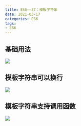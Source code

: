 ```yaml
---
title: ES6——37：模板字符串
date: 2021-03-17
categories: ES6
tags: 
- ES6
---
```

## 基础用法
![](https://img-blog.csdnimg.cn/img_convert/3496b438ee3199b1d6a8205fd755c234.png)
## 模板字符串可以换行
![](https://img-blog.csdnimg.cn/img_convert/722b258691025025a211795a5ab09ab0.png)
## 模板字符串支持调用函数
![](https://img-blog.csdnimg.cn/img_convert/c60880d094fd57fb068d9f1a23ecf9e3.png)